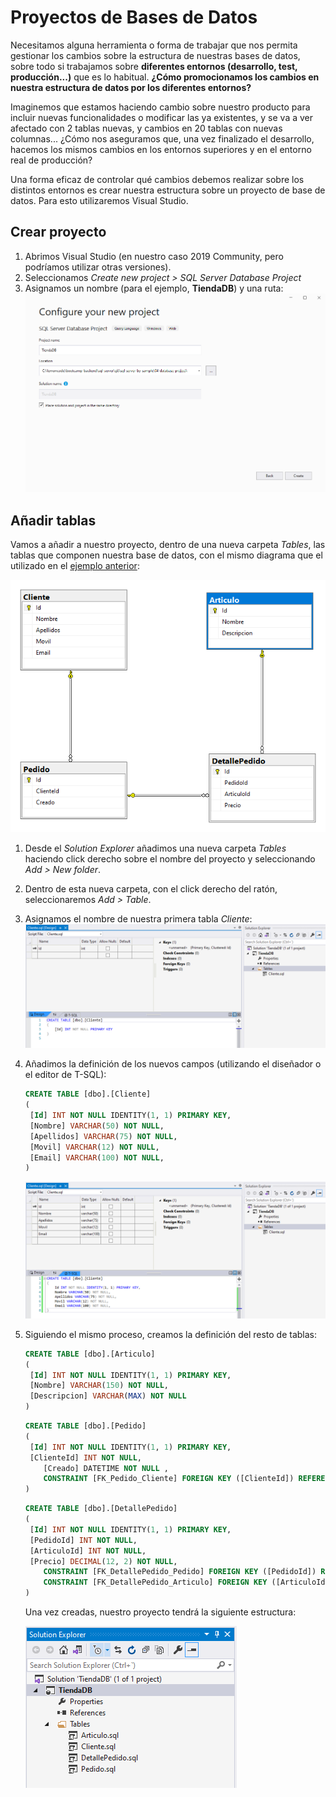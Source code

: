 # Proyectos de Bases de Datos

Necesitamos alguna herramienta o forma de trabajar que nos permita gestionar los cambios sobre la estructura de nuestras bases de datos, sobre todo si trabajamos sobre **diferentes entornos (desarrollo, test, producción...)** que es lo habitual. **¿Cómo promocionamos los cambios en nuestra estructura de datos por los diferentes entornos?**

Imaginemos que estamos haciendo cambio sobre nuestro producto para incluir nuevas funcionalidades o modificar las ya existentes, y se va a ver afectado con 2 tablas nuevas, y cambios en 20 tablas con nuevas columnas... ¿Cómo nos aseguramos que, una vez finalizado el desarrollo, hacemos los mismos cambios en los entornos superiores y en el entorno real de producción?

Una forma eficaz de controlar qué cambios debemos realizar sobre los distintos entornos es crear nuestra estructura sobre un proyecto de base de datos. Para esto utilizaremos Visual Studio.

## Crear proyecto

1. Abrimos Visual Studio (en nuestro caso 2019 Community, pero podríamos utilizar otras versiones).
2. Seleccionamos _Create new project > SQL Server Database Project_
3. Asignamos un nombre (para el ejemplo, **TiendaDB**) y una ruta:
   ![Configure your new project](./images/configure-project.png)

## Añadir tablas

Vamos a añadir a nuestro proyecto, dentro de una nueva carpeta _Tables_, las tablas que componen nuestra base de datos, con el mismo diagrama que el utilizado en el [ejemplo anterior](../03-create-tables):

![image-20210820180732692](./images/db-diagram.png)

1. Desde el _Solution Explorer_ añadimos una nueva carpeta _Tables_ haciendo click derecho sobre el nombre del proyecto y seleccionando _Add > New folder_.
2. Dentro de esta nueva carpeta, con el click derecho del ratón, seleccionaremos _Add > Table_.
3. Asignamos el nombre de nuestra primera tabla _Cliente_:
   ![image-20210821185332897](./images/create-new-table.png)

4. Añadimos la definición de los nuevos campos (utilizando el diseñador o el editor de T-SQL):

   ```sql
   CREATE TABLE [dbo].[Cliente]
   (
   	[Id] INT NOT NULL IDENTITY(1, 1) PRIMARY KEY,
   	[Nombre] VARCHAR(50) NOT NULL,
   	[Apellidos] VARCHAR(75) NOT NULL,
   	[Movil] VARCHAR(12) NOT NULL,
   	[Email] VARCHAR(100) NOT NULL,
   )
   ```

   ![image-20210821185453085](./images/create-new-table-2.png)

5. Siguiendo el mismo proceso, creamos la definición del resto de tablas:

   ```sql
   CREATE TABLE [dbo].[Articulo]
   (
   	[Id] INT NOT NULL IDENTITY(1, 1) PRIMARY KEY,
   	[Nombre] VARCHAR(150) NOT NULL,
   	[Descripcion] VARCHAR(MAX) NOT NULL
   )
   ```

   ```sql
   CREATE TABLE [dbo].[Pedido]
   (
   	[Id] INT NOT NULL IDENTITY(1, 1) PRIMARY KEY,
   	[ClienteId] INT NOT NULL,
       [Creado] DATETIME NOT NULL ,
       CONSTRAINT [FK_Pedido_Cliente] FOREIGN KEY ([ClienteId]) REFERENCES [Cliente]([Id]),
   )
   ```

   ```sql
   CREATE TABLE [dbo].[DetallePedido]
   (
   	[Id] INT NOT NULL IDENTITY(1, 1) PRIMARY KEY,
   	[PedidoId] INT NOT NULL,
   	[ArticuloId] INT NOT NULL,
   	[Precio] DECIMAL(12, 2) NOT NULL,
       CONSTRAINT [FK_DetallePedido_Pedido] FOREIGN KEY ([PedidoId]) REFERENCES [Pedido]([Id]),
       CONSTRAINT [FK_DetallePedido_Articulo] FOREIGN KEY ([ArticuloId]) REFERENCES [Articulo]([Id]),
   )
   ```

   Una vez creadas, nuestro proyecto tendrá la siguiente estructura:

   ![image-20210821190108680](./images/project.png)

